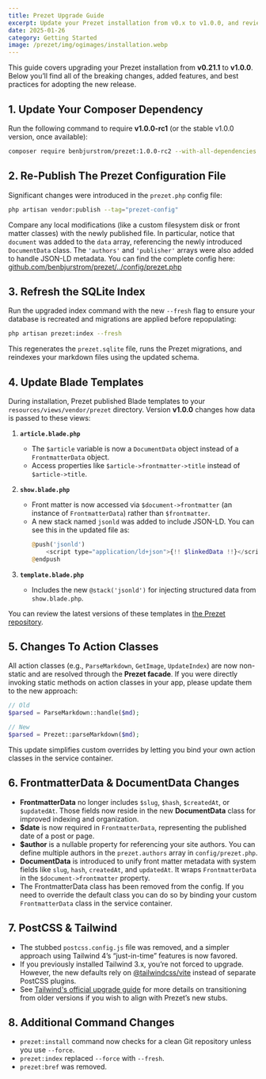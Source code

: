 ```yaml
---
title: Prezet Upgrade Guide
excerpt: Update your Prezet installation from v0.x to v1.0.0, and review important configuration changes, new classes, and updated Blade templates.
date: 2025-01-26
category: Getting Started
image: /prezet/img/ogimages/installation.webp
---
```


This guide covers upgrading your Prezet installation from **v0.21.1** to **v1.0.0**. Below you’ll find all of the breaking changes, added features, and best practices for adopting the new release.

## 1. Update Your Composer Dependency

Run the following command to require **v1.0.0-rc1** (or the stable v1.0.0 version, once available):

```bash
composer require benbjurstrom/prezet:1.0.0-rc2 --with-all-dependencies
```

## 2. Re-Publish The Prezet Configuration File

Significant changes were introduced in the `prezet.php` config file:

```bash
php artisan vendor:publish --tag="prezet-config"
```

Compare any local modifications (like a custom filesystem disk or front matter classes) with the newly published file. In particular, notice that `document` was added to the `data` array, referencing the newly introduced `DocumentData` class. The `'authors'` and `'publisher'` arrays were also added to handle JSON-LD metadata. You can find the complete config here: [github.com/benbjurstrom/prezet/../config/prezet.php](https://github.com/benbjurstrom/prezet/blob/main/config/prezet.php)

## 3. Refresh the SQLite Index

Run the upgraded index command with the new `--fresh` flag to ensure your database is recreated and migrations are applied before repopulating:

```bash
php artisan prezet:index --fresh
```

This regenerates the `prezet.sqlite` file, runs the Prezet migrations, and reindexes your markdown files using the updated schema.

## 4. Update Blade Templates

During installation, Prezet published Blade templates to your `resources/views/vendor/prezet` directory. Version **v1.0.0** changes how data is passed to these views:

1. **`article.blade.php`**
    - The `$article` variable is now a `DocumentData` object instead of a `FrontmatterData` object.
    - Access properties like `$article->frontmatter->title` instead of `$article->title`.

2. **`show.blade.php`**
    - Front matter is now accessed via `$document->frontmatter` (an instance of `FrontmatterData`) rather than `$frontmatter`.
    - A new stack named `jsonld` was added to include JSON-LD. You can see this in the updated file as:
      ```php
      @push('jsonld')
          <script type="application/ld+json">{!! $linkedData !!}</script>
      @endpush
      ```
3. **`template.blade.php`**
    - Includes the new `@stack('jsonld')` for injecting structured data from `show.blade.php`.

You can review the latest versions of these templates in [the Prezet repository](https://github.com/benbjurstrom/prezet/blob/main/resources/views/components/).

## 5. Changes To Action Classes

All action classes (e.g., `ParseMarkdown`, `GetImage`, `UpdateIndex`) are now non-static and are resolved through the **Prezet facade**. If you were directly invoking static methods on action classes in your app, please update them to the new approach:

```php
// Old
$parsed = ParseMarkdown::handle($md);

// New
$parsed = Prezet::parseMarkdown($md);
```

This update simplifies custom overrides by letting you bind your own action classes in the service container.

## 6. FrontmatterData & DocumentData Changes

- **FrontmatterData** no longer includes `$slug`, `$hash`, `$createdAt`, or `$updatedAt`. Those fields now reside in the new **DocumentData** class for improved indexing and organization.
- **$date** is now required in `FrontmatterData`, representing the published date of a post or page.
- **$author** is a nullable property for referencing your site authors. You can define multiple authors in the `prezet.authors` array in `config/prezet.php`.
- **DocumentData** is introduced to unify front matter metadata with system fields like `slug`, `hash`, `createdAt`, and `updatedAt`. It wraps `FrontmatterData` in the `$document->frontmatter` property.
- The FrontmatterData class has been removed from the config. If you need to override the default class you can do so by binding your custom `FrontmatterData` class in the service container.

## 7. PostCSS & Tailwind

- The stubbed `postcss.config.js` file was removed, and a simpler approach using Tailwind 4’s “just-in-time” features is now favored.
- If you previously installed Tailwind 3.x, you’re not forced to upgrade. However, the new defaults rely on [@tailwindcss/vite](https://www.npmjs.com/package/@tailwindcss/vite) instead of separate PostCSS plugins.
- See [Tailwind's official upgrade guide](https://tailwindcss.com/docs/upgrade-guide) for more details on transitioning from older versions if you wish to align with Prezet’s new stubs.

## 8. Additional Command Changes
- `prezet:install` command now checks for a clean Git repository unless you use `--force`.
- `prezet:index` replaced `--force` with `--fresh`.
- `prezet:bref` was removed.
